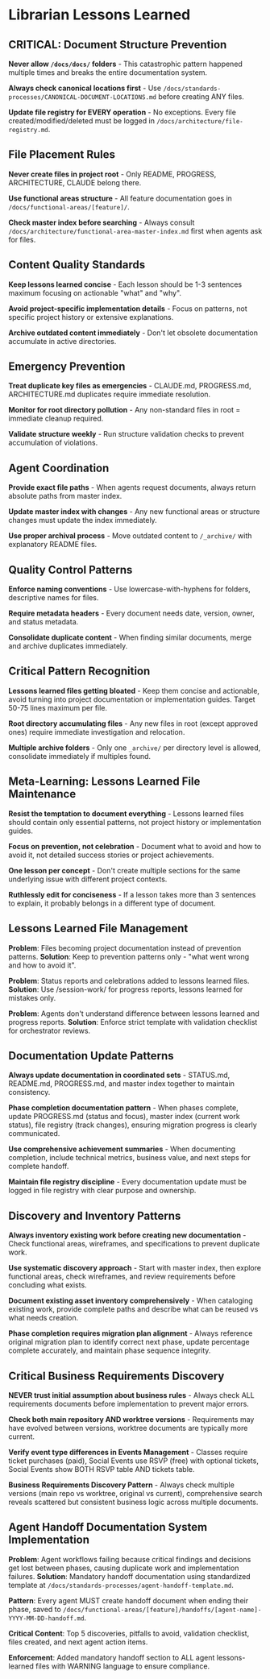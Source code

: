 # Librarian Lessons Learned

<!-- STRICT FORMAT: Only prevention patterns and mistakes. NO status reports, NO project history, NO celebrations. See LESSONS-LEARNED-TEMPLATE.md -->

## CRITICAL: Document Structure Prevention

**Never allow `/docs/docs/` folders** - This catastrophic pattern happened multiple times and breaks the entire documentation system.

**Always check canonical locations first** - Use `/docs/standards-processes/CANONICAL-DOCUMENT-LOCATIONS.md` before creating ANY files.

**Update file registry for EVERY operation** - No exceptions. Every file created/modified/deleted must be logged in `/docs/architecture/file-registry.md`.

## File Placement Rules

**Never create files in project root** - Only README, PROGRESS, ARCHITECTURE, CLAUDE belong there.

**Use functional areas structure** - All feature documentation goes in `/docs/functional-areas/[feature]/`.

**Check master index before searching** - Always consult `/docs/architecture/functional-area-master-index.md` first when agents ask for files.

## Content Quality Standards

**Keep lessons learned concise** - Each lesson should be 1-3 sentences maximum focusing on actionable "what" and "why".

**Avoid project-specific implementation details** - Focus on patterns, not specific project history or extensive explanations.

**Archive outdated content immediately** - Don't let obsolete documentation accumulate in active directories.

## Emergency Prevention

**Treat duplicate key files as emergencies** - CLAUDE.md, PROGRESS.md, ARCHITECTURE.md duplicates require immediate resolution.

**Monitor for root directory pollution** - Any non-standard files in root = immediate cleanup required.

**Validate structure weekly** - Run structure validation checks to prevent accumulation of violations.

## Agent Coordination

**Provide exact file paths** - When agents request documents, always return absolute paths from master index.

**Update master index with changes** - Any new functional areas or structure changes must update the index immediately.

**Use proper archival process** - Move outdated content to `/_archive/` with explanatory README files.

## Quality Control Patterns

**Enforce naming conventions** - Use lowercase-with-hyphens for folders, descriptive names for files.

**Require metadata headers** - Every document needs date, version, owner, and status metadata.

**Consolidate duplicate content** - When finding similar documents, merge and archive duplicates immediately.

## Critical Pattern Recognition

**Lessons learned files getting bloated** - Keep them concise and actionable, avoid turning into project documentation or implementation guides. Target 50-75 lines maximum per file.

**Root directory accumulating files** - Any new files in root (except approved ones) require immediate investigation and relocation.

**Multiple archive folders** - Only one `_archive/` per directory level is allowed, consolidate immediately if multiples found.

## Meta-Learning: Lessons Learned File Maintenance

**Resist the temptation to document everything** - Lessons learned files should contain only essential patterns, not project history or implementation guides.

**Focus on prevention, not celebration** - Document what to avoid and how to avoid it, not detailed success stories or project achievements.

**One lesson per concept** - Don't create multiple sections for the same underlying issue with different project contexts.

**Ruthlessly edit for conciseness** - If a lesson takes more than 3 sentences to explain, it probably belongs in a different type of document.

## Lessons Learned File Management

**Problem**: Files becoming project documentation instead of prevention patterns.
**Solution**: Keep to prevention patterns only - "what went wrong and how to avoid it".

**Problem**: Status reports and celebrations added to lessons learned files.
**Solution**: Use /session-work/ for progress reports, lessons learned for mistakes only.

**Problem**: Agents don't understand difference between lessons learned and progress reports.
**Solution**: Enforce strict template with validation checklist for orchestrator reviews.

## Documentation Update Patterns

**Always update documentation in coordinated sets** - STATUS.md, README.md, PROGRESS.md, and master index together to maintain consistency.

**Phase completion documentation pattern** - When phases complete, update PROGRESS.md (status and focus), master index (current work status), file registry (track changes), ensuring migration progress is clearly communicated.

**Use comprehensive achievement summaries** - When documenting completion, include technical metrics, business value, and next steps for complete handoff.

**Maintain file registry discipline** - Every documentation update must be logged in file registry with clear purpose and ownership.

## Discovery and Inventory Patterns

**Always inventory existing work before creating new documentation** - Check functional areas, wireframes, and specifications to prevent duplicate work.

**Use systematic discovery approach** - Start with master index, then explore functional areas, check wireframes, and review requirements before concluding what exists.

**Document existing asset inventory comprehensively** - When cataloging existing work, provide complete paths and describe what can be reused vs what needs creation.

**Phase completion requires migration plan alignment** - Always reference original migration plan to identify correct next phase, update percentage complete accurately, and maintain phase sequence integrity.

## Critical Business Requirements Discovery

**NEVER trust initial assumption about business rules** - Always check ALL requirements documents before implementation to prevent major errors.

**Check both main repository AND worktree versions** - Requirements may have evolved between versions, worktree documents are typically more current.

**Verify event type differences in Events Management** - Classes require ticket purchases (paid), Social Events use RSVP (free) with optional tickets, Social Events show BOTH RSVP table AND tickets table.

**Business Requirements Discovery Pattern** - Always check multiple versions (main repo vs worktree, original vs current), comprehensive search reveals scattered but consistent business logic across multiple documents.

## Agent Handoff Documentation System Implementation

**Problem**: Agent workflows failing because critical findings and decisions get lost between phases, causing duplicate work and implementation failures.
**Solution**: Mandatory handoff documentation using standardized template at `/docs/standards-processes/agent-handoff-template.md`.

**Pattern**: Every agent MUST create handoff document when ending their phase, saved to `/docs/functional-areas/[feature]/handoffs/[agent-name]-YYYY-MM-DD-handoff.md`.

**Critical Content**: Top 5 discoveries, pitfalls to avoid, validation checklist, files created, and next agent action items.

**Enforcement**: Added mandatory handoff section to ALL agent lessons-learned files with WARNING language to ensure compliance.